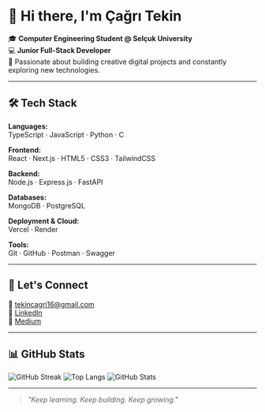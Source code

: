 # 👋 Hi there, I'm Çağrı Tekin

🎓 **Computer Engineering Student @ Selçuk University**  
💻 **Junior Full-Stack Developer**  
🚀 Passionate about building creative digital projects and constantly exploring new technologies.

---

## 🛠️ Tech Stack

**Languages:**  
TypeScript · JavaScript · Python · C

**Frontend:**  
React · Next.js · HTML5 · CSS3 · TailwindCSS

**Backend:**  
Node.js · Express.js · FastAPI

**Databases:**  
MongoDB · PostgreSQL

**Deployment & Cloud:**  
Vercel · Render

**Tools:**  
Git · GitHub · Postman · Swagger

---

## 🤝 Let's Connect

📧 [tekincagri16@gmail.com](mailto:tekincagri16@gmail.com)  
🔗 [LinkedIn](https://www.linkedin.com/in/cagri-tekin-b607762b1)  
📝 [Medium](https://medium.com/@tekincagri16)

---

## 📊 GitHub Stats

![GitHub Streak](https://github-readme-streak-stats.herokuapp.com/?user=cagr1tekin&theme=tokyonight)
![Top Langs](https://github-readme-stats.vercel.app/api/top-langs/?username=cagr1tekin&layout=compact&theme=tokyonight)
![GitHub Stats](https://github-readme-stats.vercel.app/api?username=cagr1tekin&show_icons=true&theme=tokyonight)

---

> *"Keep learning. Keep building. Keep growing."*

